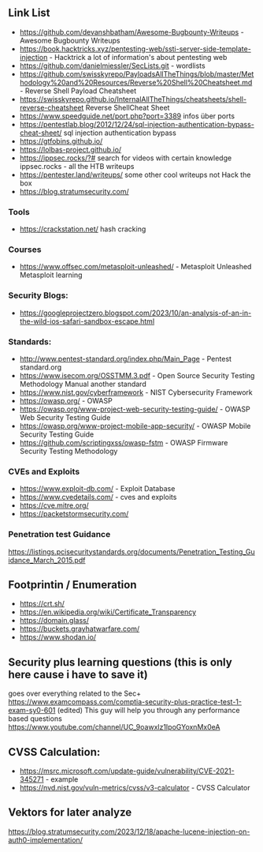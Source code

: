 ## Link List
- https://github.com/devanshbatham/Awesome-Bugbounty-Writeups - Awesome Bugbounty Writeups
- https://book.hacktricks.xyz/pentesting-web/ssti-server-side-template-injection - Hacktrick a lot of information's about pentesting web
- https://github.com/danielmiessler/SecLists.git - wordlists
- https://github.com/swisskyrepo/PayloadsAllTheThings/blob/master/Methodology%20and%20Resources/Reverse%20Shell%20Cheatsheet.md - Reverse Shell Payload Cheatsheet
- https://swisskyrepo.github.io/InternalAllTheThings/cheatsheets/shell-reverse-cheatsheet Reverse ShellCheat Sheet
- https://www.speedguide.net/port.php?port=3389 infos über ports
- https://pentestlab.blog/2012/12/24/sql-injection-authentication-bypass-cheat-sheet/ sql injection authentication bypass
- https://gtfobins.github.io/
- https://lolbas-project.github.io/
- https://ippsec.rocks/?# search for videos with certain knowledge ippsec.rocks - all the HTB writeups
- https://pentester.land/writeups/ some other cool writeups not Hack the box
- https://blog.stratumsecurity.com/

### Tools
- https://crackstation.net/ hash cracking
### Courses
- https://www.offsec.com/metasploit-unleashed/ - Metasploit Unleashed Metasploit learning

### Security Blogs:
- https://googleprojectzero.blogspot.com/2023/10/an-analysis-of-an-in-the-wild-ios-safari-sandbox-escape.html

### Standards:
- http://www.pentest-standard.org/index.php/Main_Page - Pentest standard.org
- https://www.isecom.org/OSSTMM.3.pdf - Open Source Security Testing Methodology Manual another standard
- https://www.nist.gov/cyberframework - NIST Cybersecurity Framework
- https://owasp.org/ - OWASP
- https://owasp.org/www-project-web-security-testing-guide/ - OWASP Web Security Testing Guide
- https://owasp.org/www-project-mobile-app-security/ - OWASP Mobile Security Testing Guide
- https://github.com/scriptingxss/owasp-fstm - OWASP Firmware Security Testing Methodology

### CVEs and Exploits
- https://www.exploit-db.com/ - Exploit Database
- https://www.cvedetails.com/ - cves and exploits
- https://cve.mitre.org/
- https://packetstormsecurity.com/

### Penetration test Guidance
https://listings.pcisecuritystandards.org/documents/Penetration_Testing_Guidance_March_2015.pdf

## Footprintin / Enumeration
- https://crt.sh/
- https://en.wikipedia.org/wiki/Certificate_Transparency
- https://domain.glass/
- https://buckets.grayhatwarfare.com/
- https://www.shodan.io/


## Security plus learning questions (this is only here cause i have to save it)
goes over everything related to the Sec+ 
https://www.examcompass.com/comptia-security-plus-practice-test-1-exam-sy0-601 (edited)
This guy will help you through any performance based questions
https://www.youtube.com/channel/UC_9oawxlz1IpoGYoxnMx0eA 

## CVSS Calculation:
- https://msrc.microsoft.com/update-guide/vulnerability/CVE-2021-345271 - example
- https://nvd.nist.gov/vuln-metrics/cvss/v3-calculator - CVSS Calculator

## Vektors for later analyze
https://blog.stratumsecurity.com/2023/12/18/apache-lucene-injection-on-auth0-implementation/
